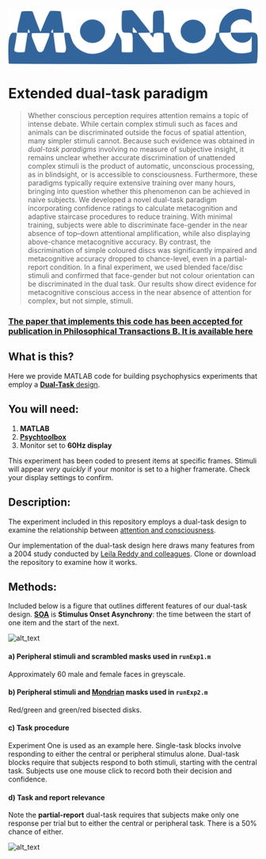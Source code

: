 ![alt text][logo]
# Extended dual-task paradigm

> Whether conscious perception requires attention remains a topic of intense debate. While certain complex stimuli such as faces and animals can be discriminated outside the focus of spatial attention, many simpler stimuli cannot. Because such evidence was obtained in *dual-task paradigms* involving no measure of subjective insight, it remains unclear whether accurate discrimination of unattended complex stimuli is the product of automatic, unconscious processing, as in blindsight, or is accessible to consciousness. Furthermore, these paradigms typically require extensive training over many hours, bringing into question whether this phenomenon can be achieved in naive subjects. We developed a novel dual-task paradigm incorporating confidence ratings to calculate metacognition and adaptive staircase procedures to reduce training. With minimal training, subjects were able to discriminate face-gender in the near absence of top–down attentional amplification, while also displaying above-chance metacognitive accuracy. By contrast, the discrimination of simple coloured discs was significantly impaired and metacognitive accuracy dropped to chance-level, even in a partial-report condition. In a final experiment, we used blended face/disc stimuli and confirmed that face-gender but not colour orientation can be discriminated in the dual task. Our results show direct evidence for metacognitive conscious access in the near absence of attention for complex, but not simple, stimuli.

### [The paper that implements this code has been accepted for publication in Philosophical Transactions B. It is available here](http://rstb.royalsocietypublishing.org/content/373/1755/20170352)

## What is this?
Here we provide MATLAB code for building psychophysics experiments that employ a [**Dual-Task** design](https://en.wikipedia.org/wiki/Dual-task_paradigm). 

## You will need: 
1. **MATLAB**
2. [**Psychtoolbox**](http://psychtoolbox.org/)
3. Monitor set to **60Hz display**

This experiment has been coded to present items at specific frames. Stimuli will appear *very quickly* if your monitor is set to a higher framerate. Check your display settings to confirm.

## Description:
The experiment included in this repository employs a dual-task design to examine the relationship between [attention and consciousness](https://www.researchgate.net/profile/Naotsugu_Tsuchiya/publication/309702790_Relationship_between_selective_visual_attention_and_visual_consciousness/links/58638e3f08aebf17d3973831.pdf). 

Our implementation of the dual-task design here draws many features from a 2004 study conducted by [Leila Reddy and colleagues](http://jov.arvojournals.org/article.aspx?articleid=2121636). Clone or download the repository to examine how it works. 

## Methods:
Included below is a figure that outlines different features of our dual-task design. [**SOA**](https://en.wikipedia.org/wiki/Stimulus_onset_asynchrony) is **Stimulus Onset Asynchrony**: the time between the start of one item and the start of the next. 

![alt_text][methods]

#### a) Peripheral stimuli and scrambled masks used in `runExp1.m`
Approximately 60 male and female faces in greyscale.

#### b) Peripheral stimuli and [Mondrian](http://www.piet-mondrian.org/paintings.jsp) masks used in `runExp2.m`
Red/green and green/red bisected disks.

#### c) Task procedure 
Experiment One is used as an example here. Single-task blocks involve responding to either the central or peripheral stimulus alone. Dual-task blocks require that subjects respond to both stimuli, starting with the central task. Subjects use one mouse click to record both their decision and confidence.

#### d) Task and report relevance
Note the **partial-report** dual-task requires that subjects make only one response per trial but to either the central or peripheral task. There is a 50% chance of either.

![alt_text][avatar]

[methods]: ../master/methods-figure-Dual-Task.png "Dual-Task methods for Matthews et al. (in prep)"

[logo]: https://raw.githubusercontent.com/julian-matthews/MoNoC-practice-experiment/master/MoNoC_minimal.png "Monash Neuroscience of Consciousness"

[avatar]: https://avatars0.githubusercontent.com/u/18410581?v=3&s=96 "I'm Julian"
